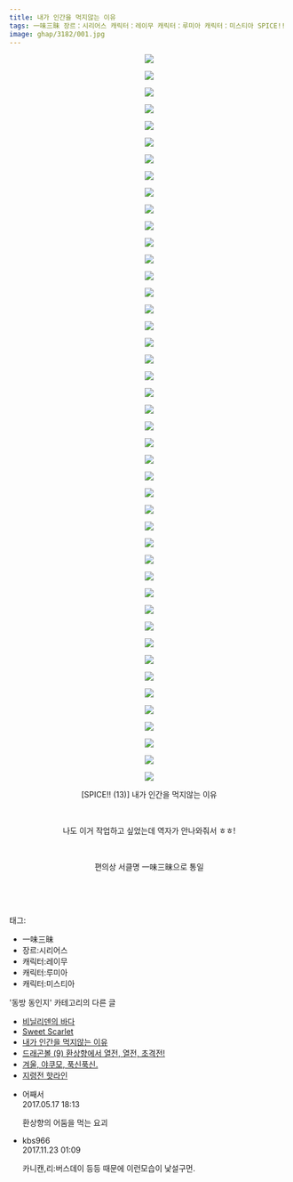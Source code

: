 ```yaml
---
title: 내가 인간을 먹지않는 이유
tags: 一味三昧 장르：시리어스 캐릭터：레이무 캐릭터：루미아 캐릭터：미스티아 SPICE!! 13 동방_동인지
image: ghap/3182/001.jpg
---
```

<div class="article">
<p style="text-align: center; clear: none; float: none;"><img src="{{ site.nasurl }}/ghap/3182/001.jpg"/></p>
<p style="text-align: center; clear: none; float: none;"><img src="{{ site.nasurl }}/ghap/3182/002.jpg"/></p>
<p style="text-align: center; clear: none; float: none;"><img src="{{ site.nasurl }}/ghap/3182/003.jpg"/></p>
<p style="text-align: center; clear: none; float: none;"><img src="{{ site.nasurl }}/ghap/3182/004.jpg"/></p>
<p style="text-align: center; clear: none; float: none;"><img src="{{ site.nasurl }}/ghap/3182/005.jpg"/></p>
<p style="text-align: center; clear: none; float: none;"><img src="{{ site.nasurl }}/ghap/3182/006.jpg"/></p>
<p style="text-align: center; clear: none; float: none;"><img src="{{ site.nasurl }}/ghap/3182/007.jpg"/></p>
<p style="text-align: center; clear: none; float: none;"><img src="{{ site.nasurl }}/ghap/3182/008.jpg"/></p>
<p style="text-align: center; clear: none; float: none;"><img src="{{ site.nasurl }}/ghap/3182/009.jpg"/></p>
<p style="text-align: center; clear: none; float: none;"><img src="{{ site.nasurl }}/ghap/3182/010.jpg"/></p>
<p style="text-align: center; clear: none; float: none;"><img src="{{ site.nasurl }}/ghap/3182/011.jpg"/></p>
<p style="text-align: center; clear: none; float: none;"><img src="{{ site.nasurl }}/ghap/3182/012.jpg"/></p>
<p style="text-align: center; clear: none; float: none;"><img src="{{ site.nasurl }}/ghap/3182/013.jpg"/></p>
<p style="text-align: center; clear: none; float: none;"><img src="{{ site.nasurl }}/ghap/3182/014.jpg"/></p>
<p style="text-align: center; clear: none; float: none;"><img src="{{ site.nasurl }}/ghap/3182/015.jpg"/></p>
<p style="text-align: center; clear: none; float: none;"><img src="{{ site.nasurl }}/ghap/3182/016.jpg"/></p>
<p style="text-align: center; clear: none; float: none;"><img src="{{ site.nasurl }}/ghap/3182/017.jpg"/></p>
<p style="text-align: center; clear: none; float: none;"><img src="{{ site.nasurl }}/ghap/3182/018.jpg"/></p>
<p style="text-align: center; clear: none; float: none;"><img src="{{ site.nasurl }}/ghap/3182/019.jpg"/></p>
<p style="text-align: center; clear: none; float: none;"><img src="{{ site.nasurl }}/ghap/3182/020.jpg"/></p>
<p style="text-align: center; clear: none; float: none;"><img src="{{ site.nasurl }}/ghap/3182/021.jpg"/></p>
<p style="text-align: center; clear: none; float: none;"><img src="{{ site.nasurl }}/ghap/3182/022.jpg"/></p>
<p style="text-align: center; clear: none; float: none;"><img src="{{ site.nasurl }}/ghap/3182/023.jpg"/></p>
<p style="text-align: center; clear: none; float: none;"><img src="{{ site.nasurl }}/ghap/3182/024.jpg"/></p>
<p style="text-align: center; clear: none; float: none;"><img src="{{ site.nasurl }}/ghap/3182/025.jpg"/></p>
<p style="text-align: center; clear: none; float: none;"><img src="{{ site.nasurl }}/ghap/3182/026.jpg"/></p>
<p style="text-align: center; clear: none; float: none;"><img src="{{ site.nasurl }}/ghap/3182/027.jpg"/></p>
<p style="text-align: center; clear: none; float: none;"><img src="{{ site.nasurl }}/ghap/3182/028.jpg"/></p>
<p style="text-align: center; clear: none; float: none;"><img src="{{ site.nasurl }}/ghap/3182/029.jpg"/></p>
<p style="text-align: center; clear: none; float: none;"><img src="{{ site.nasurl }}/ghap/3182/030.jpg"/></p>
<p style="text-align: center; clear: none; float: none;"><img src="{{ site.nasurl }}/ghap/3182/031.jpg"/></p>
<p style="text-align: center; clear: none; float: none;"><img src="{{ site.nasurl }}/ghap/3182/032.jpg"/></p>
<p style="text-align: center; clear: none; float: none;"><img src="{{ site.nasurl }}/ghap/3182/033.jpg"/></p>
<p style="text-align: center; clear: none; float: none;"><img src="{{ site.nasurl }}/ghap/3182/034.jpg"/></p>
<p style="text-align: center; clear: none; float: none;"><img src="{{ site.nasurl }}/ghap/3182/035.jpg"/></p>
<p style="text-align: center; clear: none; float: none;"><img src="{{ site.nasurl }}/ghap/3182/036.jpg"/></p>
<p style="text-align: center; clear: none; float: none;"><img src="{{ site.nasurl }}/ghap/3182/037.jpg"/></p>
<p style="text-align: center; clear: none; float: none;"><img src="{{ site.nasurl }}/ghap/3182/038.jpg"/></p>
<p style="text-align: center; clear: none; float: none;"><img src="{{ site.nasurl }}/ghap/3182/039.jpg"/></p>
<p style="text-align: center; clear: none; float: none;"><img src="{{ site.nasurl }}/ghap/3182/040.jpg"/></p>
<p style="text-align: center; clear: none; float: none;"><img src="{{ site.nasurl }}/ghap/3182/041.jpg"/></p>
<p style="text-align: center; clear: none; float: none;"><img src="{{ site.nasurl }}/ghap/3182/042.jpg"/></p>
<p style="text-align: center; clear: none; float: none;"><img src="{{ site.nasurl }}/ghap/3182/043.jpg"/></p>
<p style="text-align: center; clear: none; float: none;"><img src="{{ site.nasurl }}/ghap/3182/044.jpg"/></p>
<p style="text-align: center; clear: none; float: none;">[SPICE!! (13)] 내가 인간을 먹지않는 이유</p>
<p style="text-align: center; clear: none; float: none;"><br/></p>
<p style="text-align: center; clear: none; float: none;">나도 이거 작업하고 싶었는데 역자가 안나와줘서 ㅎㅎ!</p>
<p style="text-align: center; clear: none; float: none;"><br/></p>
<p style="text-align: center; clear: none; float: none;">편의상 서클명 一味三昧으로 통일</p>
<p style="text-align: center; clear: none; float: none;"><br/></p>
<p><br/></p>
</div><div class="tagTrail">
<p>태그: </p>
<ul>
<li>一味三昧</li>
<li>장르:시리어스</li>
<li>캐릭터:레이무</li>
<li>캐릭터:루미아</li>
<li>캐릭터:미스티아</li>
</ul>
</div><div class="another">
<p>'동방 동인지' 카테고리의 다른 글</p>
<ul>
<li><a href="/2017-04-19-ghap_3184">비닐리덴의 바다</a></li>
<li><a href="/2017-04-19-ghap_3183">Sweet Scarlet</a></li>
<li><a href="/2017-04-19-ghap_3182">내가 인간을 먹지않는 이유</a></li>
<li><a href="/2017-03-13-ghap_3167">드래곤볼 (9) 환상향에서 열전, 열전, 초격전!</a></li>
<li><a href="/2017-03-13-ghap_3166">겨울, 야쿠모, 푹신푹신.</a></li>
<li><a href="/2017-03-13-ghap_3165">지령전 핫라인</a></li>
</ul>
</div><div class="cb_module cb_fluid">
<div class="cb_wrt cb_profile">
<div class="comment">
<ul>
<li class="cb_thumb_off" id="comment14991455">
<div class="cb_comment_area">
<div class="cb_info_area">
<div class="cb_section">
<span class="cb_nick_name">어째서</span>
</div>
<div class="cb_section">
<span class="cb_date">2017.05.17 18:13 </span>
</div>
</div>
<div class="cb_dsc_comment">
<p class="cb_dsc">
											환상향의 어둠을 먹는 요괴
										</p>
</div>
</div></li>
<li class="cb_thumb_off" id="comment15135638">
<div class="cb_comment_area">
<div class="cb_info_area">
<div class="cb_section">
<span class="cb_nick_name">kbs966</span>
</div>
<div class="cb_section">
<span class="cb_date">2017.11.23 01:09 </span>
</div>
</div>
<div class="cb_dsc_comment">
<p class="cb_dsc">
											카니캔,리:버스데이 등등 때문에 이런모습이 낯설구먼.
										</p>
</div>
</div></li>
</ul>
</div>
</div><!-- commentList close -->
</div>